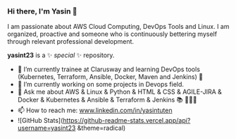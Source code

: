 ### Hi there, I'm Yasin 👋

I am passionate about AWS Cloud Computing, DevOps Tools and Linux.
I am organized, proactive and someone who is continuously bettering myself through relevant professional development.

**yasint23** is a ✨ _special_ ✨ repository. 
- 🔭 I’m currently trainee at Clarusway and learning DevOps tools (Kubernetes, Terraform, Ansible, Docker, Maven and Jenkins) 👑 
- 🌱 I’m currently working on some projects in Devops field.
- 💬 Ask me about AWS & Linux & Python & HTML & CSS & AGILE-JIRA & Docker & Kubernetes & Ansible & Terraform & Jenkins 📚 👨🏻‍🏫
- 📫 How to reach me: www.linkedin.com/in/yasintuten
- ![GitHub Stats](https://github-readme-stats.vercel.app/api?username=yasint23 &theme=radical)




